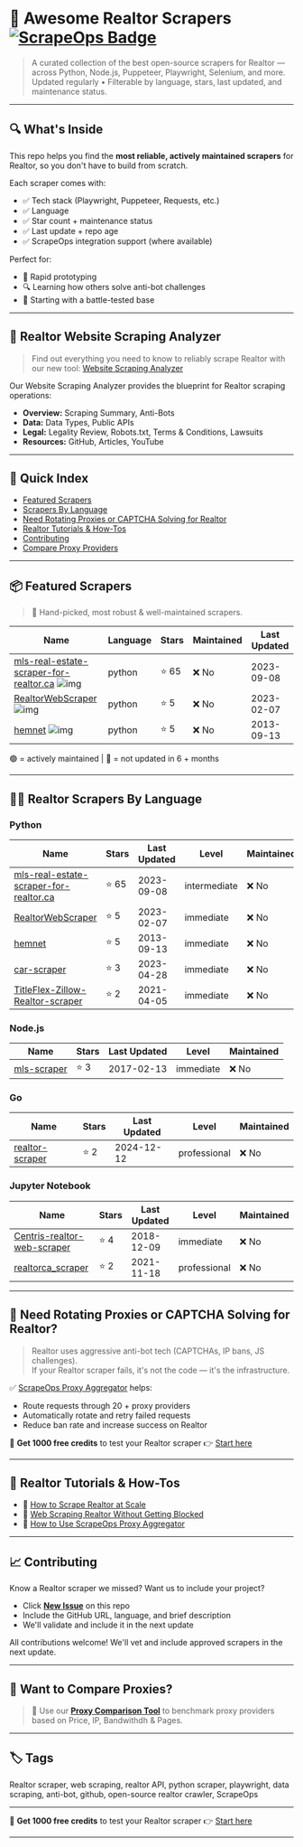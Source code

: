 # 🛒 Awesome Realtor Scrapers [![ScrapeOps Badge](https://img.shields.io/badge/powered_by-ScrapeOps-blue)](https://scrapeops.io)

> A curated collection of the best open-source scrapers for Realtor — across Python, Node.js, Puppeteer, Playwright, Selenium, and more.  
> Updated regularly • Filterable by language, stars, last updated, and maintenance status.

---

## 🔍 What's Inside
This repo helps you find the **most reliable, actively maintained scrapers** for Realtor, so you don't have to build from scratch.  

Each scraper comes with:

- ✅ Tech stack (Playwright, Puppeteer, Requests, etc.)
- ✅ Language
- ✅ Star count + maintenance status
- ✅ Last update + repo age
- ✅ ScrapeOps integration support (where available)

Perfect for:  
- 🧪 Rapid prototyping  
- 🔍 Learning how others solve anti-bot challenges  
- 🚀 Starting with a battle-tested base

---

## 🧠 Realtor Website Scraping Analyzer
> Find out everything you need to know to reliably scrape Realtor with our new tool: [Website Scraping Analyzer](https://scrapeops.io/websites/realtor)

Our Website Scraping Analyzer provides the blueprint for Realtor scraping operations:
- **Overview:** Scraping Summary, Anti-Bots
- **Data:** Data Types, Public APIs
- **Legal:** Legality Review, Robots.txt, Terms & Conditions, Lawsuits
- **Resources:** GitHub, Articles, YouTube

---

## 📑 Quick Index
- [Featured Scrapers](#featured-realtor-scrapers)
- [Scrapers By Language](#realtor-scrapers-by-language)
- [Need Rotating Proxies or CAPTCHA Solving for Realtor](#rotating-proxies-or-captcha-solving-for-realtor)
- [Realtor Tutorials & How-Tos](#realtor-tutorials)
- [Contributing](#contributing)
- [Compare Proxy Providers](#compare-proxies)

---

## 📦 Featured Scrapers <a id="featured-realtor-scrapers"></a>
> 🏅 Hand-picked, most robust & well-maintained scrapers.

| Name | Language | Stars | Maintained | Last Updated |
|------|----------|-------|------------|--------------|
| [mls-real-estate-scraper-for-realtor.ca](https://github.com/harry-s-grewal/mls-real-estate-scraper-for-realtor.ca) ![img](https://github.com/harry-s-grewal.png?size=20) | python | ⭐ 65 | ❌ No | 2023-09-08 |
| [RealtorWebScraper](https://github.com/DalanHeredia/RealtorWebScraper) ![img](https://github.com/DalanHeredia.png?size=20) | python | ⭐ 5 | ❌ No | 2023-02-07 |
| [hemnet](https://github.com/hugolm84/hemnet) ![img](https://github.com/hugolm84.png?size=20) | python | ⭐ 5 | ❌ No | 2013-09-13 |

🟢 = actively maintained \| 🔴 = not updated in 6 + months

---

## 🧑‍💻 Realtor Scrapers By Language <a id="realtor-scrapers-by-language"></a>
### Python
| Name | Stars | Last Updated | Level | Maintained |
|------|-------|--------------|-------|------------|
| [mls-real-estate-scraper-for-realtor.ca](https://github.com/harry-s-grewal/mls-real-estate-scraper-for-realtor.ca) | ⭐ 65 | 2023-09-08 | intermediate | ❌ No |
| [RealtorWebScraper](https://github.com/DalanHeredia/RealtorWebScraper) | ⭐ 5 | 2023-02-07 | immediate | ❌ No |
| [hemnet](https://github.com/hugolm84/hemnet) | ⭐ 5 | 2013-09-13 | immediate | ❌ No |
| [car-scraper](https://github.com/datamade/car-scraper) | ⭐ 3 | 2023-04-28 | immediate | ❌ No |
| [TitleFlex-Zillow-Realtor-scraper](https://github.com/zkhorozianbc/TitleFlex-Zillow-Realtor-scraper) | ⭐ 2 | 2021-04-05 | immediate | ❌ No |


### Node.js
| Name | Stars | Last Updated | Level | Maintained |
|------|-------|--------------|-------|------------|
| [mls-scraper](https://github.com/Mustack/mls-scraper) | ⭐ 3 | 2017-02-13 | immediate | ❌ No |


### Go
| Name | Stars | Last Updated | Level | Maintained |
|------|-------|--------------|-------|------------|
| [realtor-scraper](https://github.com/suffer-sami/realtor-scraper) | ⭐ 2 | 2024-12-12 | professional | ❌ No |


### Jupyter Notebook
| Name | Stars | Last Updated | Level | Maintained |
|------|-------|--------------|-------|------------|
| [Centris-realtor-web-scraper](https://github.com/UMostafa/Centris-realtor-web-scraper) | ⭐ 4 | 2018-12-09 | immediate | ❌ No |
| [realtorca_scraper](https://github.com/dittorahmat/realtorca_scraper) | ⭐ 2 | 2021-11-18 | professional | ❌ No |

---

## 🔐 Need Rotating Proxies or CAPTCHA Solving for Realtor?<a id="rotating-proxies-or-captcha-solving-for-realtor"></a>

> Realtor uses aggressive anti-bot tech (CAPTCHAs, IP bans, JS challenges).  
> If your Realtor scraper fails, it's not the code — it's the infrastructure.

✅ [ScrapeOps Proxy Aggregator](https://scrapeops.io/proxy-aggregator/) helps:  
- Route requests through 20 + proxy providers  
- Automatically rotate and retry failed requests  
- Reduce ban rate and increase success on Realtor

🎁 **Get 1000 free credits** to test your Realtor scraper 👉 [Start here](https://scrapeops.io)

---

## 🧠 Realtor Tutorials & How-Tos<a id="realtor-tutorials"></a>
- 📘 [How to Scrape Realtor at Scale](https://scrapeops.io/websites/realtor/how-to-scrape-realtor)
- 🔐 [Web Scraping Realtor Without Getting Blocked](https://scrapeops.io/web-scraping-playbook/web-scraping-without-getting-blocked/)
- 🧪 [How to Use ScrapeOps Proxy Aggregator](https://scrapeops.io/docs/web-scraping-proxy-api-aggregator/quickstart/)

---

## 📈 Contributing<a id="contributing"></a>

Know a Realtor scraper we missed? Want us to include your project?

- Click **[New Issue](../../issues/new)** on this repo
- Include the GitHub URL, language, and brief description
- We'll validate and include it in the next update

All contributions welcome! We'll vet and include approved scrapers in the next update.

---

## 📣 Want to Compare Proxies?<a id="compare-proxies"></a>

> 📰 Use our [**Proxy Comparison Tool**](https://scrapeops.io/proxy-providers/comparison/) to benchmark proxy providers based on Price, IP, Bandwithdh & Pages.

---

## 🏷 Tags
Realtor scraper, web scraping, realtor API, python scraper, playwright, data scraping, anti-bot, github, open-source realtor crawler, ScrapeOps

---

🎁 **Get 1000 free credits** to test your Realtor scraper 👉 [Start here](https://scrapeops.io)

---